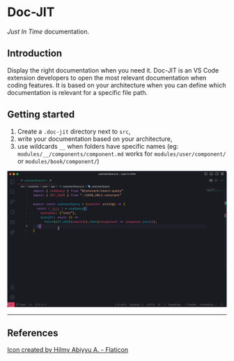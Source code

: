 # Doc-JIT

 *Just In Time* documentation.

## Introduction

Display the right documentation when you need it. Doc-JIT is an VS Code extension developers to open the most relevant documentation when coding features. It is based on your architecture when you can define which documentation is relevant for a specific file path.

## Getting started

1. Create a `.doc-jit` directory next to `src`,
2. write your documentation based on your architecture,
3. use wildcards `__` when folders have specific names (eg: `modules/__/components/component.md` works for `modules/user/component/` or `modules/book/component/`)

![Demo](./assets/just-in-time-50.gif)

___

## References

[Icon created by Hilmy Abiyyu A. - Flaticon](https://www.flaticon.com/free-icons/exam)
